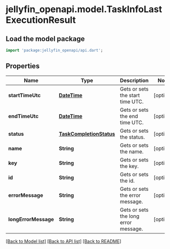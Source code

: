 # jellyfin_openapi.model.TaskInfoLastExecutionResult

## Load the model package
```dart
import 'package:jellyfin_openapi/api.dart';
```

## Properties
Name | Type | Description | Notes
------------ | ------------- | ------------- | -------------
**startTimeUtc** | [**DateTime**](DateTime.md) | Gets or sets the start time UTC. | [optional] 
**endTimeUtc** | [**DateTime**](DateTime.md) | Gets or sets the end time UTC. | [optional] 
**status** | [**TaskCompletionStatus**](TaskCompletionStatus.md) | Gets or sets the status. | [optional] 
**name** | **String** | Gets or sets the name. | [optional] 
**key** | **String** | Gets or sets the key. | [optional] 
**id** | **String** | Gets or sets the id. | [optional] 
**errorMessage** | **String** | Gets or sets the error message. | [optional] 
**longErrorMessage** | **String** | Gets or sets the long error message. | [optional] 

[[Back to Model list]](../README.md#documentation-for-models) [[Back to API list]](../README.md#documentation-for-api-endpoints) [[Back to README]](../README.md)


